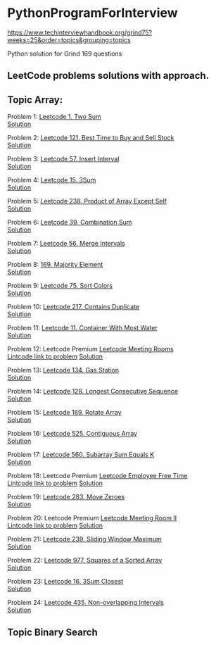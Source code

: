 # PythonProgramForInterview

https://www.techinterviewhandbook.org/grind75?weeks=25&order=topics&grouping=topics

Python solution for Grind 169 questions

## LeetCode problems solutions with approach. 

## Topic Array:

Problem 1: 
[Leetcode 1. Two Sum](https://leetcode.com/problems/two-sum/)  
[Solution](https://github.com/strivingengineer/PythonProgramForInterview/blob/main/arrays/two_sum.py)

Problem 2: 
[Leetcode 121. Best Time to Buy and Sell Stock](https://leetcode.com/problems/best-time-to-buy-and-sell-stock/)  
[Solution](https://github.com/strivingengineer/PythonProgramForInterview/blob/main/arrays/maxprofit_bestTimeToSellStock.py)

Problem 3: 
[Leetcode 57. Insert Interval](https://leetcode.com/problems/insert-interval/description/)  
[Solution](https://github.com/strivingengineer/PythonProgramForInterview/blob/main/arrays/insert_interval.py)

Problem 4: 
[Leetcode 15. 3Sum](https://leetcode.com/problems/3sum/description/)  
[Solution](https://github.com/strivingengineer/PythonProgramForInterview/blob/main/arrays/three_sum.py)

Problem 5: 
[Leetcode 238. Product of Array Except Self](https://leetcode.com/problems/product-of-array-except-self/)  
[Solution](https://github.com/strivingengineer/PythonProgramForInterview/blob/main/arrays/product_of_Array_Except_Self.py)

Problem 6: 
[Leetcode 39. Combination Sum](https://leetcode.com/problems/combination-sum/)  
[Solution](https://github.com/strivingengineer/PythonProgramForInterview/blob/main/arrays/combination_sum.py)

Problem 7: 
[Leetcode 56. Merge Intervals](https://leetcode.com/problems/merge-intervals/)  
[Solution](https://github.com/strivingengineer/PythonProgramForInterview/blob/main/arrays/merge_intervals.py)

Problem 8: 
[169. Majority Element](https://leetcode.com/problems/majority-element/)  
[Solution](https://github.com/strivingengineer/PythonProgramForInterview/blob/main/arrays/majority_element.py)

Problem 9: 
[Leetcode 75. Sort Colors](https://leetcode.com/problems/sort-colors/)  
[Solution](https://github.com/strivingengineer/PythonProgramForInterview/blob/main/arrays/sort_colors.py)

Problem 10: 
[Leetcode 217. Contains Duplicate](https://leetcode.com/problems/contains-duplicate/)  
[Solution](https://github.com/strivingengineer/PythonProgramForInterview/blob/main/arrays/contains_duplicate.py)

Problem 11: 
[Leetcode 11. Container With Most Water](https://leetcode.com/problems/container-with-most-water/)  
[Solution]()

Problem 12: Leetcode Premium
[Leetcode Meeting Rooms](https://leetcode.com/problems/meeting-rooms/)  
[Lintcode link to problem](https://www.lintcode.com/problem/920/)
[Solution]()

Problem 13: 
[Leetcode 134. Gas Station](https://leetcode.com/problems/gas-station/)  
[Solution]()

Problem 14: 
[Leetcode 128. Longest Consecutive Sequence](https://leetcode.com/problems/longest-consecutive-sequence/)  
[Solution]()

Problem 15: 
[Leetcode 189. Rotate Array](https://leetcode.com/problems/rotate-array/)  
[Solution](https://github.com/strivingengineer/PythonProgramForInterview/blob/main/arrays/rotate_array.py)

Problem 16: 
[Leetcode 525. Contiguous Array](https://leetcode.com/problems/contiguous-array/)  
[Solution]()

Problem 17: 
[Leetcode 560. Subarray Sum Equals K](https://leetcode.com/problems/subarray-sum-equals-k/)  
[Solution]()

Problem 18: Leetcode Premium
[Leetcode Employee Free Time](https://leetcode.com/problems/employee-free-time/)  
[Lintcode link to problem](https://www.lintcode.com/problem/850/)
[Solution]()

Problem 19: 
[Leetcode 283. Move Zeroes](https://leetcode.com/problems/move-zeroes/)  
[Solution](https://github.com/strivingengineer/PythonProgramForInterview/blob/main/arrays/move_zeros.py)

Problem 20: Leetcode Premium
[Leetcode Meeting Room II](https://leetcode.com/problems/meeting-rooms-ii/)  
[Lintcode link to problem](https://www.lintcode.com/problem/919/)
[Solution]()

Problem 21: 
[Leetcode 239. Sliding Window Maximum](https://leetcode.com/problems/sliding-window-maximum/)  
[Solution]()

Problem 22: 
[Leetcode 977. Squares of a Sorted Array](https://leetcode.com/problems/squares-of-a-sorted-array/)  
[Solution](https://github.com/strivingengineer/PythonProgramForInterview/blob/main/arrays/Squares_of_a_Sorted_Array.py)

Problem 23: 
[Leetcode 16. 3Sum Closest](https://leetcode.com/problems/3sum-closest/)  
[Solution](https://github.com/strivingengineer/PythonProgramForInterview/blob/main/arrays/3sum_closest.py)

Problem 24: 
[Leetcode 435. Non-overlapping Intervals](https://leetcode.com/problems/non-overlapping-intervals/description/)  
[Solution](https://github.com/strivingengineer/PythonProgramForInterview/blob/main/arrays/non-overlapping_intervals.py)

## Topic Binary Search



